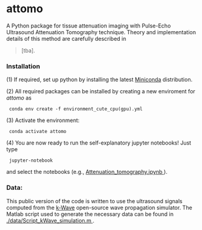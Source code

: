 # attomo

A Python package for tissue attenuation imaging with Pulse-Echo Ultrasound Attenuation Tomography technique. Theory and implementation details of this method are carefully described in 

> [tba].


### Installation

(1) If required, set up python by installing the latest <a href="https://docs.conda.io/en/latest/miniconda.html">Miniconda</a> distribution.

(2) All required packages can be installed by creating a new enviroment for <i>attomo</i> as

<code> conda env create -f environment_cute_cpu(gpu).yml </code>

(3) Activate the environment:

<code> conda activate attomo </code>

(4) You are now ready to run the self-explanatory jupyter notebooks! Just type

<code> jupyter-notebook </code>

and select the notebooks (e.g., <a href="Attenuation_tomography.ipynb"> Attenuation_tomography.ipynb </a>).


### Data:

This public version of the code is written to use the ultrasound signals computed from the <a href="http://www.k-wave.org/">k-Wave</a> open-source wave propagation simulator. The Matlab script used to generate the necessary data can be found in <a href="data/Script_kWave_simulation.m">./data/Script_kWave_simulation.m </a>.

